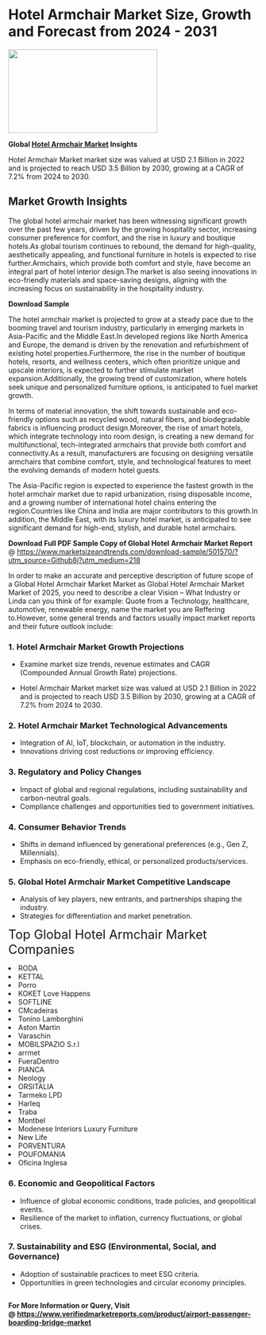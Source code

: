 <H1>Hotel Armchair Market Size, Growth and Forecast from 2024 - 2031</H1><img class="aligncenter size-medium wp-image-584254" src="https://thirdeyenews.in/wp-content/uploads/2024/09/Global-Market-Research-300x168.jpeg" alt="" width="300" height="168" /><p><strong>Global&nbsp;<a href="https://www.marketsizeandtrends.com/download-sample/501570/?utm_source=Github8j?utm_medium=218">Hotel Armchair Market</a> Insights</strong></p><p>Hotel Armchair Market market size was valued at USD 2.1 Billion in 2022 and is projected to reach USD 3.5 Billion by 2030, growing at a CAGR of 7.2% from 2024 to 2030.</p><p><h2>Market Growth Insights</h2> <p>The global hotel armchair market has been witnessing significant growth over the past few years, driven by the growing hospitality sector, increasing consumer preference for comfort, and the rise in luxury and boutique hotels.As global tourism continues to rebound, the demand for high-quality, aesthetically appealing, and functional furniture in hotels is expected to rise further.Armchairs, which provide both comfort and style, have become an integral part of hotel interior design.The market is also seeing innovations in eco-friendly materials and space-saving designs, aligning with the increasing focus on sustainability in the hospitality industry.</p> <p><strong>Download Sample</strong></p> <p>The hotel armchair market is projected to grow at a steady pace due to the booming travel and tourism industry, particularly in emerging markets in Asia-Pacific and the Middle East.In developed regions like North America and Europe, the demand is driven by the renovation and refurbishment of existing hotel properties.Furthermore, the rise in the number of boutique hotels, resorts, and wellness centers, which often prioritize unique and upscale interiors, is expected to further stimulate market expansion.Additionally, the growing trend of customization, where hotels seek unique and personalized furniture options, is anticipated to fuel market growth.</p> <p>In terms of material innovation, the shift towards sustainable and eco-friendly options such as recycled wood, natural fibers, and biodegradable fabrics is influencing product design.Moreover, the rise of smart hotels, which integrate technology into room design, is creating a new demand for multifunctional, tech-integrated armchairs that provide both comfort and connectivity.As a result, manufacturers are focusing on designing versatile armchairs that combine comfort, style, and technological features to meet the evolving demands of modern hotel guests.</p> <p>The Asia-Pacific region is expected to experience the fastest growth in the hotel armchair market due to rapid urbanization, rising disposable income, and a growing number of international hotel chains entering the region.Countries like China and India are major contributors to this growth.In addition, the Middle East, with its luxury hotel market, is anticipated to see significant demand for high-end, stylish, and durable hotel armchairs.</p> <p><span class=""><strong>Download Full PDF Sample Copy of Global Hotel Armchair Market Report</strong> @ <a href="https://www.marketsizeandtrends.com/download-sample/501570/?utm_source=Github8j?utm_medium=218" target="_blank">https://www.marketsizeandtrends.com/download-sample/501570/?utm_source=Github8j?utm_medium=218</a></span></p><p>In order to make an accurate and perceptive description of future scope of a Global&nbsp;Hotel Armchair Market Market as Global&nbsp;Hotel Armchair Market Market of 2025, you need to describe a clear Vision &ndash; What Industry or Linda can you think of for example: Quote from a Technology, healthcare, automotive, renewable energy, name the market you are Reffering to.However, some general trends and factors usually impact market reports and their future outlook include:</p><h3>1.&nbsp;<strong>Hotel Armchair Market Growth Projections</strong></h3><ul><li>Examine market size trends, revenue estimates and CAGR (Compounded Annual Growth Rate) projections.</li><li><p>Hotel Armchair Market market size was valued at USD 2.1 Billion in 2022 and is projected to reach USD 3.5 Billion by 2030, growing at a CAGR of 7.2% from 2024 to 2030.</p></li></ul><h3>2.&nbsp;<strong>Hotel Armchair Market Technological Advancements</strong></h3><ul><li>Integration of AI, IoT, blockchain, or automation in the industry.</li><li>Innovations driving cost reductions or improving efficiency.</li></ul><h3>3.&nbsp;<strong>Regulatory and Policy Changes</strong></h3><ul><li>Impact of global and regional regulations, including sustainability and carbon-neutral goals.</li><li>Compliance challenges and opportunities tied to government initiatives.</li></ul><h3>4.&nbsp;<strong>Consumer Behavior Trends</strong></h3><ul><li>Shifts in demand influenced by generational preferences (e.g., Gen Z, Millennials).</li><li>Emphasis on eco-friendly, ethical, or personalized products/services.</li></ul><h3>5.&nbsp;<strong>Global Hotel Armchair Market Competitive Landscape</strong></h3><ul><li>Analysis of key players, new entrants, and partnerships shaping the industry.</li><li>Strategies for differentiation and market penetration.</li></ul><p data-pm-slice="1 1 []"><span style="color: inherit; font-family: inherit; font-size: 25px;">Top Global Hotel Armchair Market Companies</span></p><div class="" data-test-id=""><p><li>RODA</li><li> KETTAL</li><li> Porro</li><li> KOKET Love Happens</li><li> SOFTLINE</li><li> CMcadeiras</li><li> Tonino Lamborghini</li><li> Aston Martin</li><li> Varaschin</li><li> MOBILSPAZIO S.r.l</li><li> arrmet</li><li> FueraDentro</li><li> PIANCA</li><li> Neology</li><li> ORSITALIA</li><li> Tarmeko LPD</li><li> Harleq</li><li> Traba</li><li> Montbel</li><li> Modenese Interiors Luxury Furniture</li><li> New Life</li><li> PORVENTURA</li><li> POUFOMANIA</li><li> Oficina Inglesa</li></p></div><h3>6.&nbsp;<strong>Economic and Geopolitical Factors</strong></h3><ul><li>Influence of global economic conditions, trade policies, and geopolitical events.</li><li>Resilience of the market to inflation, currency fluctuations, or global crises.</li></ul><h3>7.&nbsp;<strong>Sustainability and ESG (Environmental, Social, and Governance)</strong></h3><ul><li>Adoption of sustainable practices to meet ESG criteria.</li><li>Opportunities in green technologies and circular economy principles.</li></ul><h2><strong style="font-size: 14px;">For More Information or Query, Visit @&nbsp;</strong><a style="background-color: #ffffff; font-size: 14px;" href="https://www.marketsizeandtrends.com/report/hotel-armchair-market/" target="_blank">https://www.verifiedmarketreports.com/product/airport-passenger-boarding-bridge-market</a></h2>